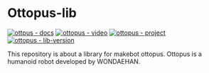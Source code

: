 # Ottopus-lib
[![ottpus - docs](https://img.shields.io/badge/ottopus-docs-blue)](https://docs.makebot.kro.kr/ottopus)
[![ottopus - video](https://img.shields.io/badge/ottopus-video-brightgreen)](https://youtu.be/qPRbOdSb7tU)
[![ottopus - project](https://img.shields.io/badge/ottopus-project-green)](http://ottopus.makebot.kro.kr)
[![ottopus - lib-version](https://img.shields.io/badge/version-1.0.0-lightgrey)]()

This repository is about a library for makebot ottopus.
Ottopus is a humanoid robot developed by WONDAEHAN.
